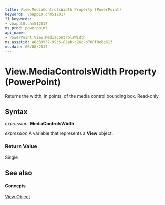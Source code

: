 ```yaml
---
title: View.MediaControlsWidth Property (PowerPoint)
keywords: vbapp10.chm512017
f1_keywords:
- vbapp10.chm512017
ms.prod: powerpoint
api_name:
- PowerPoint.View.MediaControlsWidth
ms.assetid: a8c39937-99c6-82ab-c26c-b700f0ebe613
ms.date: 06/08/2017
---
```



# View.MediaControlsWidth Property (PowerPoint)

Returns the width, in points, of the media control bounding box. Read-only.


## Syntax

 _expression_. **MediaControlsWidth**

 _expression_ A variable that represents a **View** object.


### Return Value

Single


## See also


#### Concepts


[View Object](PowerPoint.View.md)


